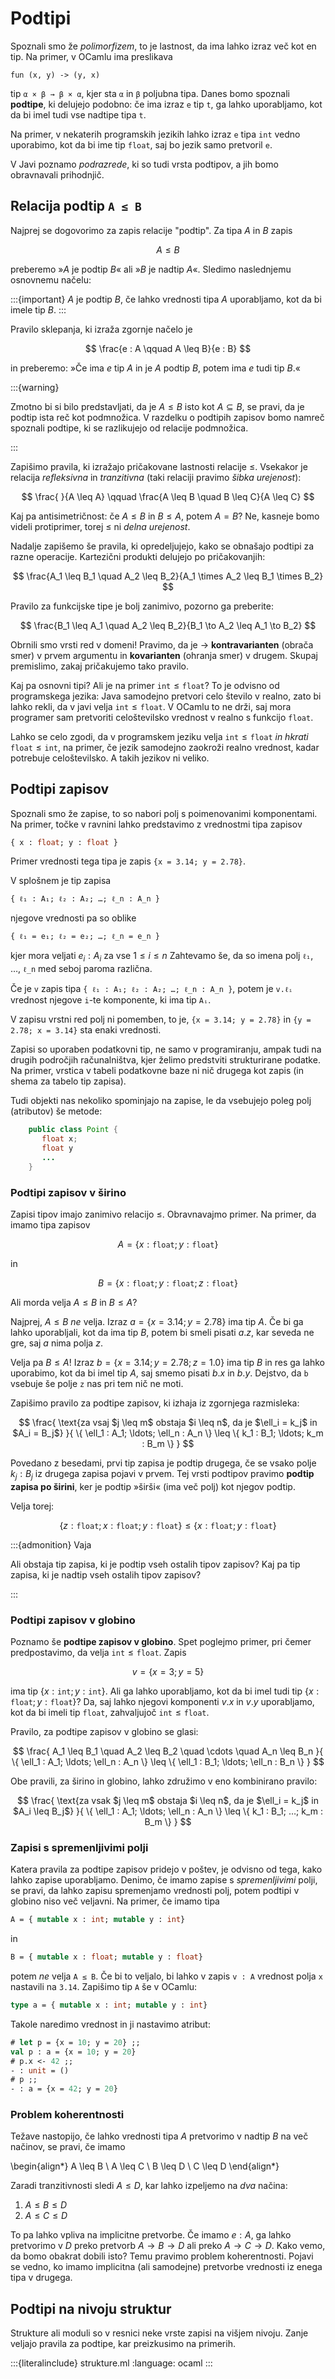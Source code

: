 # Podtipi

Spoznali smo že *polimorfizem*, to je lastnost, da ima lahko izraz več kot en
tip. Na primer, v OCamlu ima preslikava

    fun (x, y) -> (y, x)

tip `α × β → β × α`, kjer sta `α` in `β` poljubna tipa. Danes bomo spoznali
**podtipe**, ki delujejo podobno: če ima izraz `e` tip `t`, ga lahko
uporabljamo, kot da bi imel tudi vse nadtipe tipa `t`.

Na primer, v nekaterih programskih jezikih lahko izraz `e` tipa `int` vedno
uporabimo, kot da bi ime tip `float`, saj bo jezik samo pretvoril `e`.

V Javi poznamo *podrazrede*, ki so tudi vrsta podtipov, a jih bomo obravnavali
prihodnjič.

## Relacija podtip `A ≤ B`

Najprej se dogovorimo za zapis relacije "podtip". Za tipa $A$ in $B$ zapis

$$
A \leq B
$$

preberemo »$A$ je podtip $B$« ali »$B$ je nadtip $A$«. Sledimo naslednjemu
osnovnemu načelu:

:::{important}
$A$ je podtip $B$, če lahko vrednosti tipa $A$ uporabljamo, kot da bi imele
tip $B$.
:::

Pravilo sklepanja, ki izraža zgornje načelo je

$$
\frac{e : A \qquad A \leq B}{e : B}
$$

in preberemo: »Če ima $e$ tip $A$ in je $A$ podtip $B$, potem ima $e$ tudi tip $B$.«

:::{warning}

Zmotno bi si bilo predstavljati, da je $A \leq B$ isto kot $A \subseteq B$, se
pravi, da je podtip ista reč kot podmnožica. V razdelku o podtipih zapisov bomo
namreč spoznali podtipe, ki se razlikujejo od relacije podmnožica.

:::

Zapišimo pravila, ki izražajo pričakovane lastnosti relacije $\leq$. Vsekakor je relacija *refleksivna* in *tranzitivna* (taki relaciji pravimo *šibka urejenost*):

$$
\frac{ }{A \leq A}
\qquad
\frac{A \leq B \quad B \leq C}{A \leq C}
$$

Kaj pa antisimetričnost: če $A \leq B$ in $B \leq A$, potem $A = B$? Ne, kasneje
bomo videli protiprimer, torej $\leq$ ni *delna urejenost*.

Nadalje zapišemo še pravila, ki opredeljujejo, kako se obnašajo podtipi za razne
operacije. Kartezični produkti delujejo po pričakovanjih:

$$
\frac{A_1 \leq B_1 \quad A_2 \leq B_2}{A_1 \times A_2 \leq B_1 \times B_2}
$$

Pravilo za funkcijske tipe je bolj zanimivo, pozorno ga preberite:

$$
\frac{B_1 \leq A_1 \quad A_2 \leq B_2}{B_1 \to A_2 \leq A_1 \to B_2}
$$

Obrnili smo vrsti red v domeni! Pravimo, da je $\to$ **kontravarianten** (obrača
smer) v prvem argumentu in **kovarianten** (ohranja smer) v drugem. Skupaj
premislimo, zakaj pričakujemo tako pravilo.

Kaj pa osnovni tipi? Ali je na primer $\mathtt{int} \leq \mathtt{float}$? To je odvisno od
programskega jezika: Java samodejno pretvori celo število v realno, zato bi
lahko rekli, da v javi velja $\mathtt{int} \leq \mathtt{float}$. V OCamlu to ne drži, saj mora
programer sam pretvoriti celoštevilsko vrednost v realno s funkcijo $\mathtt{float}$.

Lahko se celo zgodi, da v programskem jeziku velja $\mathtt{int} \leq \mathtt{float}$ *in hkrati*
$\mathtt{float} \leq \mathtt{int}$, na primer, če jezik samodejno zaokroži realno vrednost, kadar
potrebuje celoštevilsko. A takih jezikov ni veliko.


## Podtipi zapisov

Spoznali smo že zapise, to so nabori polj s poimenovanimi komponentami. Na
primer, točke v ravnini lahko predstavimo z vrednostmi tipa zapisov

```ocaml
{ x : float; y : float }
```

Primer vrednosti tega tipa je zapis `{x = 3.14; y = 2.78}`.

V splošnem je tip zapisa

```none
{ ℓ₁ : A₁; ℓ₂ : A₂; …; ℓ_n : A_n }
```

njegove vrednosti pa so oblike

```none
{ ℓ₁ = e₁; ℓ₂ = e₂; …; ℓ_n = e_n }
```

kjer mora veljati $e_i : A_i$ za vse $1 \leq i \leq n$ Zahtevamo še, da so imena polj `ℓ₁`, …, `ℓ_n` med
seboj paroma različna.

Če je `v` zapis tipa `{ ℓ₁ : A₁; ℓ₂ : A₂; …; ℓ_n : A_n }`, potem je `v.ℓᵢ`
vrednost njegove `i`-te komponente, ki ima tip `Aᵢ`.

V zapisu vrstni red polj ni pomemben, to je, `{x = 3.14; y = 2.78}` in `{y = 2.78; x = 3.14}` sta enaki vrednosti.

Zapisi so uporaben podatkovni tip, ne samo v programiranju, ampak tudi na drugih
področjih računalništva, kjer želimo predstviti strukturirane podatke. Na
primer, vrstica v tabeli podatkovne baze ni nič drugega kot zapis (in shema za
tabelo tip zapisa).

Tudi objekti nas nekoliko spominjajo na zapise, le da vsebujejo poleg polj
(atributov) še metode:

```java
    public class Point {
       float x;
       float y
       ...
    }
```

### Podtipi zapisov v širino

Zapisi tipov imajo zanimivo relacijo $\leq$. Obravnavajmo primer. Na primer, da imamo tipa zapisov

$$
A = \{ x : \mathtt{float}; y : \mathtt{float} \}
$$

in

$$
B = \{ x : \mathtt{float}; y : \mathtt{float} ; z : \mathtt{float} \}
$$

Ali morda velja $A \leq B$ in $B \leq A$?

Najprej, $A \leq B$ *ne* velja. Izraz $a = \{x = 3.14; y = 2.78\}$ ima tip $A$. Če bi
ga lahko uporabljali, kot da ima tip $B$, potem bi smeli pisati $a.z$, kar
seveda ne gre, saj $a$ nima polja $z$.

Velja pa $B \leq A$! Izraz $b = \{x = 3.14; y = 2.78; z = 1.0\}$ ima tip $B$ in res
ga lahko uporabimo, kot da bi imel tip $A$, saj smemo pisati $b.x$ in $b.y$.
Dejstvo, da `b` vsebuje še polje `z` nas pri tem nič ne moti.

Zapišimo pravilo za podtipe zapisov, ki izhaja iz zgornjega razmisleka:

$$
\frac{
\text{za vsaj $j \leq m$ obstaja $i \leq n$, da je $\ell_i = k_j$ in $A_i = B_j$}
}{
\{ \ell_1 : A_1; \ldots; \ell_n : A_n \} \leq \{ k_1 : B_1; \ldots; k_m : B_m \}
}
$$

Povedano z besedami, prvi tip zapisa je podtip drugega, če se vsako polje $k_j :
B_j$ iz drugega zapisa pojavi v prvem. Tej vrsti podtipov pravimo **podtip zapisa
po širini**, ker je podtip »širši« (ima več polj) kot njegov podtip.

Velja torej:

$$
\{ z : \mathtt{float}; x : \mathtt{float}; y : \mathtt{float} \} \leq \{ x : \mathtt{float}; y : \mathtt{float} \}
$$

:::{admonition} Vaja

Ali obstaja tip zapisa, ki je podtip vseh ostalih tipov zapisov? Kaj
pa tip zapisa, ki je nadtip vseh ostalih tipov zapisov?

:::

### Podtipi zapisov v globino

Poznamo še **podtipe zapisov v globino**. Spet poglejmo primer, pri čemer
predpostavimo, da velja $\mathtt{int} \leq \mathtt{float}$. Zapis

$$
v = \{ x = 3; y = 5 \}
$$

ima tip $\{x : \mathtt{int}; y : \mathtt{int}\}$. Ali ga lahko uporabljamo, kot da bi imel tudi tip
$\{x : \mathtt{float}; y : \mathtt{float}\}$? Da, saj lahko njegovi komponenti $v.x$ in $v.y$
uporabljamo, kot da bi imeli tip $\mathtt{float}$, zahvaljujoč $\mathtt{int} \leq \mathtt{float}$.

Pravilo, za podtipe zapisov v globino se glasi:

$$
\frac{
A_1 \leq B_1 \quad
A_2 \leq B_2 \quad
\cdots \quad
A_n \leq B_n
}{
\{ \ell_1 : A_1; \ldots; \ell_n : A_n \} \leq \{ \ell_1 : B_1; \ldots; \ell_n : B_n \}
}
$$

Obe pravili, za širino in globino, lahko združimo v eno kombinirano pravilo:

$$
\frac{
\text{za vsak $j \leq m$ obstaja $i \leq n$, da je $\ell_i = k_j$ in $A_i \leq B_j$}
}{
\{ \ell_1 : A_1; \ldots; \ell_n : A_n \} \leq \{ k_1 : B_1; …; k_m : B_m \}
}
$$


### Zapisi s spremenljivimi polji

Katera pravila za podtipe zapisov pridejo v poštev, je odvisno od tega, kako
lahko zapise uporabljamo. Denimo, če imamo zapise s *spremenljivimi* polji, se
pravi, da lahko zapisu spremenjamo vrednosti polj, potem podtipi v globino niso
več veljavni. Na primer, če imamo tipa

```ocaml
A = { mutable x : int; mutable y : int}
```

in

```ocaml
B = { mutable x : float; mutable y : float}
```

potem *ne* velja `A ≤ B`. Če bi to veljalo, bi lahko v zapis `v : A` vrednost
polja `x` nastavili na `3.14`. Zapišimo tip `A` še v OCamlu:

```ocaml
type a = { mutable x : int; mutable y : int}
```

Takole naredimo vrednost in ji nastavimo atribut:

```ocaml
# let p = {x = 10; y = 20} ;;
val p : a = {x = 10; y = 20}
# p.x <- 42 ;;
- : unit = ()
# p ;;
- : a = {x = 42; y = 20}
```

### Problem koherentnosti

Težave nastopijo, če lahko vrednosti tipa $A$ pretvorimo v nadtip $B$ na več načinov, se pravi, če imamo

\begin{align*}
  A \leq B \\
  A \leq C \\
  B \leq D \\
  C \leq D
\end{align*}

Zaradi tranzitivnosti sledi $A \leq D$, kar lahko izpeljemo na *dva* načina:

1. $A \leq B \leq D$
2. $A \leq C \leq D$

To pa lahko vpliva na implicitne pretvorbe. Če imamo $e : A$, ga lahko pretvorimo
v $D$ preko pretvorb $A \to B \to D$ ali preko $A \to C \to D$. Kako vemo, da bomo obakrat
dobili isto? Temu pravimo problem koherentnosti. Pojavi se vedno, ko imamo
implicitna (ali samodejne) pretvorbe vrednosti iz enega tipa v drugega.


## Podtipi na nivoju struktur

Strukture ali moduli so v resnici neke vrste zapisi na višjem nivoju. Zanje veljajo
pravila za podtipe, kar preizkusimo na primerih.

:::{literalinclude} strukture.ml
:language: ocaml
:::
